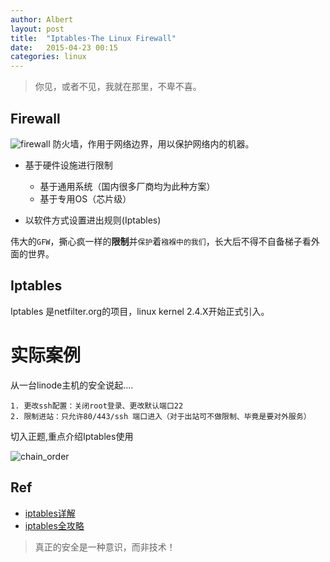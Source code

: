 ```yaml
---
author: Albert
layout: post
title:  "Iptables·The Linux Firewall"
date:   2015-04-23 00:15
categories: linux
---
```


> 你见，或者不见，我就在那里，不卑不喜。 

Firewall
--------

![firewall](http://7xidkg.com1.z0.glb.clouddn.com/firewall.png)
防火墙，作用于网络边界，用以保护网络内的机器。

* 基于硬件设施进行限制
	* 基于通用系统（国内很多厂商均为此种方案）
	* 基于专用OS（芯片级）

* 以软件方式设置进出规则(Iptables)

伟大的`GFW`，撕心疯一样的**限制**并`保护`着`襁褓中的我们`，长大后不得不自备梯子看外面的世界。

Iptables
--------

Iptables 是netfilter.org的项目，linux kernel 2.4.X开始正式引入。

实际案例
========

从一台linode主机的安全说起....

```
1. 更改ssh配置：关闭root登录、更改默认端口22
2. 限制进站：只允许80/443/ssh 端口进入（对于出站可不做限制、毕竟是要对外服务）
```

切入正题,重点介绍Iptables使用

![chain_order](http://7xidkg.com1.z0.glb.clouddn.com/chain_order.png)

Ref
---

* [iptables详解](http://blog.chinaunix.net/uid-26495963-id-3279216.html)
* [iptables全攻略](http://www.linuxso.com/linuxpeixun/10332.html)

> 真正的安全是一种意识，而非技术！
